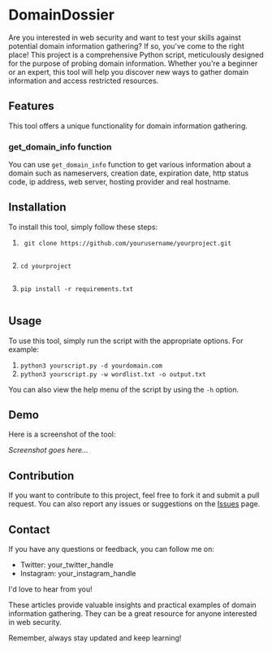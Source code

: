 


# DomainDossier

Are you interested in web security and want to test your skills against potential domain information gathering? If so, you've come to the right place! This project is a comprehensive Python script, meticulously designed for the purpose of probing domain information. Whether you're a beginner or an expert, this tool will help you discover new ways to gather domain information and access restricted resources.

## Features

This tool offers a unique functionality for domain information gathering.

### get_domain_info function

You can use `get_domain_info` function to get various information about a domain such as nameservers, creation date, expiration date, http status code, ip address, web server, hosting provider and real hostname.

## Installation

To install this tool, simply follow these steps:

1. ```
    git clone https://github.com/yourusername/yourproject.git
   ```
   ```
2.     cd yourproject
   ```
   ```
3.     pip install -r requirements.txt
   ```

## Usage

To use this tool, simply run the script with the appropriate options. For example:

1. `python3 yourscript.py -d yourdomain.com`
2. `python3 yourscript.py -w wordlist.txt -o output.txt`

You can also view the help menu of the script by using the `-h` option.

## Demo

Here is a screenshot of the tool:

*Screenshot goes here...*

## Contribution

If you want to contribute to this project, feel free to fork it and submit a pull request. You can also report any issues or suggestions on the [Issues](https://github.com/diiablo00/DomainDossier/issues) page.

## Contact

If you have any questions or feedback, you can follow me on:
- Twitter: your_twitter_handle
- Instagram: your_instagram_handle

I'd love to hear from you!


These articles provide valuable insights and practical examples of domain information gathering. They can be a great resource for anyone interested in web security.

Remember, always stay updated and keep learning!
